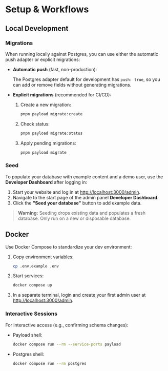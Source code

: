 <!-- filepath: docs/setup.md -->
# Setup & Workflows

## Local Development

### Migrations

When running locally against Postgres, you can use either the automatic push adapter or explicit migrations:

- **Automatic push** (fast, non-production):

  The Postgres adapter default for development has `push: true`, so you can add or remove fields without generating migrations.

- **Explicit migrations** (recommended for CI/CD):

  1. Create a new migration:
     ```bash
     pnpm payload migrate:create
     ```
  2. Check status:
     ```bash
     pnpm payload migrate:status
     ```
  2. Apply pending migrations:
     ```bash
     pnpm payload migrate
     ```

### Seed

To populate your database with example content and a demo user, use the **Developer Dashboard** after logging in:

1. Start your website and log in at [http://localhost:3000/admin](http://localhost:3000/admin).
2. Navigate to the start page of the admin panel **Developer Dashboard**.
3. Click the **"Seed your database"** button to add example data.

> **Warning:** Seeding drops existing data and populates a fresh database. Only run on a new or disposable database.


## Docker

Use Docker Compose to standardize your dev environment:

1. Copy environment variables:
   ```bash
   cp .env.example .env
   ```
2. Start services:
   ```bash
   docker compose up
   ```
3. In a separate terminal, login and create your first admin user at [http://localhost:3000/admin](http://localhost:3000/admin).


### Interactive Sessions

For interactive access (e.g., confirming schema changes):

- Payload shell:
  ```bash
  docker compose run --rm --service-ports payload
  ```

- Postgres shell:
  ```bash
  docker compose run --rm postgres
  ```
